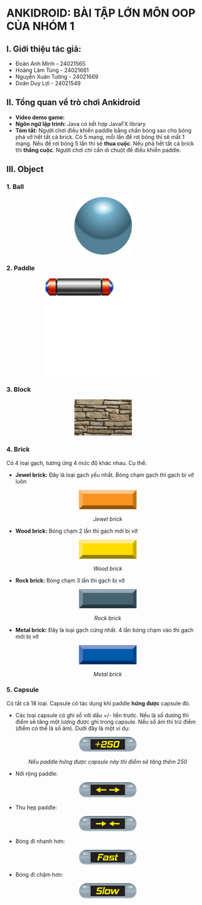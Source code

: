 <h1>ANKIDROID: BÀI TẬP LỚN MÔN OOP CỦA NHÓM 1</h1>
<h2>I. Giới thiệu tác giả:</h2>
<ul>
  <li>Đoàn Anh Minh - 24021565</li>
  <li>Hoàng Lâm Tùng - 24021661</li>
  <li>Nguyễn Xuân Tường - 24021669</li>
  <li>Doãn Duy Lợi - 24021549</li>
</ul>

<h2>II. Tổng quan về trò chơi Ankidroid</h2>
<ul>
  <li><b>Video demo game:</b></li>
  <li><b>Ngôn ngữ lập trình:</b> Java có kết hợp JavaFX library</li>
  <li><b>Tóm tắt:</b> Người chơi điều khiển paddle bằng chắn bóng sao cho bóng phá vỡ hết tất cả brick. Có 5 mạng, mỗi lần để rơi bóng thì sẽ mất 1 mạng. Nếu để rơi bóng 5 lần thì sẽ <b>thua cuộc</b>. Nếu phá hết tất cả brick thì <b>thắng cuộc</b>. Người chơi chỉ cần di chuột để điều khiển paddle.</li>
</ul>

<h2>III. Object</h2>
<h3>1. Ball</h3>
<p align="center"><img src="https://github.com/gameGroup1/demo-repository/blob/main/Breakout%20Tile%20Set%20Free/PNG/58-Breakout-Tiles.png" width=150></p>
<h3>2. Paddle</h3>
<p align="center"><img src="https://github.com/gameGroup1/demo-repository/blob/main/resources/paddle.png" width=300></p>
<h3>3. Block</h3>
<p align="center"><img src="https://github.com/gameGroup1/demo-repository/blob/main/resources/block.png" width=150></p>
<h3>4. Brick</h3>
Có 4 loại gạch, tương ứng 4 mức độ khác nhau. Cụ thể:
<ul>
  <li><b>Jewel brick:</b> Đây là loại gạch yếu nhất. Bóng chạm gạch thì gạch bị vỡ luôn<p align="center"><img src="https://github.com/gameGroup1/demo-repository/blob/main/Sprite_Bricks/Jewel/sprite.png" width=150></p></li>
  <p align="center"><em>Jewel brick</em></p>
  <li><b>Wood brick:</b> Bóng chạm 2 lần thì gạch mới bị vỡ<p align="center"><img src="https://github.com/gameGroup1/demo-repository/blob/main/Sprite_Bricks/Wood/Wood.png" width=150></p></li>
  <p align="center"><em>Wood brick</em></p>
  <li><b>Rock brick:</b> Bóng chạm 3 lần thì gạch bị vỡ<p align="center"><img src="https://github.com/gameGroup1/demo-repository/blob/main/Sprite_Bricks/Rock/Rock.png" width=150></p></li>
  <p align="center"><em>Rock brick</em></p>
  <li><b>Metal brick:</b> Đây là loại gạch cứng nhất. 4 lần bóng chạm vào thì gạch mới bị vỡ<p align="center"><img src="https://github.com/gameGroup1/demo-repository/blob/main/Sprite_Bricks/Metal/Iron.png" width=150></p></li>
  <p align="center"><em>Metal brick</em></p>
</ul>
<h3>5. Capsule</h3>
Có tất cả 18 loại. Capsule có tác dụng khi paddle <b>hứng được</b> capsule đó.
<ul>
  <li>Các loại capsule có ghi số với dấu +/- liền trước. Nếu là số dương thì điểm sẽ tăng một lượng được ghi trong capsule. Nếu số âm thì trừ điểm (điểm có thể là số âm). Dưới đây là một ví dụ:
  <p align="center"><img src="https://github.com/gameGroup1/demo-repository/blob/main/Image_Capsules/39-Breakout-Tiles.png" width=150></p></li>
  <p align="center"><em>Nếu paddle hứng được capsule này thì điểm sẽ tăng thêm 250</em></p>
  <li>Nới rộng paddle:
  <p align="center"><img src="https://github.com/gameGroup1/demo-repository/blob/main/Image_Capsules/expand_paddle_capsule.png" width=150></p></li>
  <li>Thu hẹp paddle:
  <p align="center"><img src="https://github.com/gameGroup1/demo-repository/blob/main/Image_Capsules/shrink_paddle_capsule.png" width=150></p></li>
  <li>Bóng đi nhanh hơn:
  <p align="center"><img src="https://github.com/gameGroup1/demo-repository/blob/main/Image_Capsules/fast_ball_capsule.png" width=150></p></li>
  <li>Bóng đi chậm hơn:
  <p align="center"><img src="https://github.com/gameGroup1/demo-repository/blob/main/Image_Capsules/slow_ball_capsule.png" width=150></p></li>
</ul>


